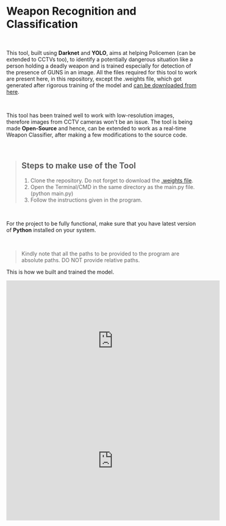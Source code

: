 <h1>Weapon Recognition and Classification</h1>
<br>
<p>This tool, built using <strong>Darknet</strong> and <strong>YOLO</strong>, aims at helping Policemen (can be extended to CCTVs too), to identify a potentially dangerous situation like a person holding a deadly weapon and is trained especially for detection of the presence of GUNS in an image. All the files required for this tool to work are present here, in this repository, except the .weights file, which got generated after rigorous training of the model and <a href = "https://drive.google.com/file/d/17z3LOJDlKkTxkcryidLWWZ3DeIRtTlXc/view?usp=sharing" target = "_blank">can be downloaded from here</a>.</p>
<br>
<p>This tool has been trained well to work with low-resolution images, therefore images from CCTV cameras won't be an issue. The tool is being made <strong>Open-Source</strong> and hence, can be extended to work as a real-time Weapon Classifier, after making a few modifications to the source code. </p>
<br>

<blockquote>
  <h2>Steps to make use of the Tool</h2>
  <ol>
    <li>Clone the repository. Do not forget to download the <a href = "https://drive.google.com/file/d/17z3LOJDlKkTxkcryidLWWZ3DeIRtTlXc/view?usp=sharing" target = "_blank">.weights file</a>.</li>
    <li>Open the Terminal/CMD in the same directory as the main.py file. (python main.py)</li>
    <li>Follow the instructions given in the program. </li>
  </ol>
 </blockquote>
<br>
<p>For the project to be fully functional, make sure that you have latest version of <strong>Python</strong> installed on your system.</p>
<br>
<blockquote>
  Kindly note that all the paths to be provided to the program are absolute paths. DO NOT provide relative paths.
</blockquote>

<p>This is how we built and trained the model.</p>
<iframe width="560" height="315" src="https://www.youtube.com/embed/KkErB0YqrEA" frameborder="0" allow="accelerometer; autoplay; encrypted-media; gyroscope; picture-in-picture" allowfullscreen></iframe>
<br>
<iframe width="560" height="315" src="https://www.youtube.com/embed/RPXL25qcutw" frameborder="0" allow="accelerometer; autoplay; encrypted-media; gyroscope; picture-in-picture" allowfullscreen></iframe>

